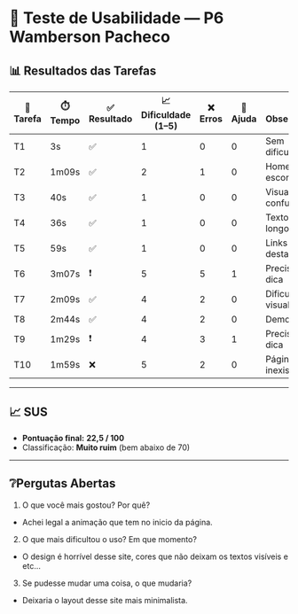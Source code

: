 # 👤 Teste de Usabilidade — P6 Wamberson Pacheco

## 📊 Resultados das Tarefas
| 📝 Tarefa | ⏱️ Tempo | ✅ Resultado | 📈 Dificuldade (1–5) | ❌ Erros | 🙋 Ajuda | 🔎 Observações |
|-----------|----------|--------------|----------------------|----------|----------|----------------|
| T1  | 3s    | ✅ | 1 | 0 | 0 | Sem dificuldades |
| T2  | 1m09s | ✅ | 2 | 1 | 0 | Home escondido |
| T3  | 40s   | ✅ | 1 | 0 | 0 | Visual confuso |
| T4  | 36s   | ✅ | 1 | 0 | 0 | Textos longos |
| T5  | 59s   | ✅ | 1 | 0 | 0 | Links mal destacados |
| T6  | 3m07s | ❗ | 5 | 5 | 1 | Precisou de dica |
| T7  | 2m09s | ✅ | 4 | 2 | 0 | Dificuldade visual |
| T8  | 2m44s | ✅ | 4 | 2 | 0 | Demorou |
| T9  | 1m29s | ❗ | 4 | 3 | 1 | Precisou de dica |
| T10 | 1m59s | ❌ | 5 | 2 | 0 | Página inexistente |

---

## 📈 SUS
- **Pontuação final:** **22,5 / 100**  
- Classificação: **Muito ruim** (bem abaixo de 70)

---

## ❔Pergutas Abertas
1. O que você mais gostou? Por quê?
- Achei legal a animação que tem no inicio da página.
2. O que mais dificultou o uso? Em que momento?
- O design é horrível desse site, cores que não deixam os textos visíveis e etc...
3. Se pudesse mudar uma coisa, o que mudaria?
- Deixaria o layout desse site mais minimalista.
